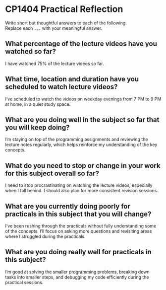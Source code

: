 # CP1404 Practical Reflection

Write short but thoughtful answers to each of the following.  
Replace each `...` with your meaningful answer.

## What percentage of the lecture videos have you watched so far?

I have watched 75% of the lecture videos so far.

## What time, location and duration have you scheduled to watch lecture videos?

I’ve scheduled to watch the videos on weekday evenings from 7 PM to 9 PM at home, in a quiet study space.

## What are you doing well in the subject so far that you will keep doing?

I’m staying on top of the programming assignments and reviewing the lecture notes regularly, which helps reinforce my 
understanding of the key concepts.

## What do you need to stop or change in your work for this subject overall so far?

I need to stop procrastinating on watching the lecture videos, especially when I fall behind. I should also plan for 
more consistent revision sessions.

## What are you currently doing poorly for practicals in this subject that you will change?

I’ve been rushing through the practicals without fully understanding some of the concepts. I’ll focus on asking more 
questions and revisiting areas where I struggled during the practicals.

## What are you doing really well for practicals in this subject?

I’m good at solving the smaller programming problems, breaking down tasks into smaller steps, and debugging my code 
efficiently during the practical sessions.